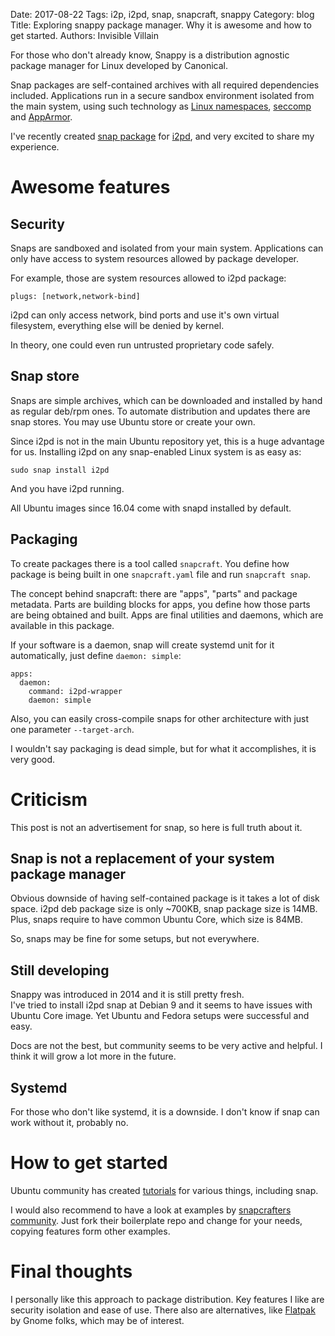 Date: 2017-08-22
Tags: i2p, i2pd, snap, snapcraft, snappy
Category: blog
Title: Exploring snappy package manager. Why it is awesome and how to get started.
Authors: Invisible Villain

For those who don't already know, Snappy is a distribution agnostic package manager for Linux developed by Canonical.

Snap packages are self-contained archives with all required dependencies included. 
Applications run in a secure sandbox environment isolated from the main system, using such technology as 
[Linux namespaces](https://en.wikipedia.org/wiki/Linux_namespaces), [seccomp](https://en.wikipedia.org/wiki/seccomp) and [AppArmor](https://en.wikipedia.org/wiki/AppArmor).

I've recently created [snap package](https://github.com/PurpleI2P/i2pd-snap) for [i2pd](https://github.com/PurpleI2P/i2pd), and very excited to share my experience.

# Awesome features

## Security

Snaps are sandboxed and isolated from your main system. Applications can only have access to system resources allowed by package developer. 

For example, those are system resources allowed to i2pd package:

    plugs: [network,network-bind]

i2pd can only access network, bind ports and use it's own virtual filesystem, everything else will be denied by kernel.

In theory, one could even run untrusted proprietary code safely.

## Snap store

Snaps are simple archives, which can be downloaded and installed by hand as regular deb/rpm ones.
To automate distribution and updates there are snap stores. You may use Ubuntu store or create your own.

Since i2pd is not in the main Ubuntu repository yet, this is a huge advantage for us.
Installing i2pd on any snap-enabled Linux system is as easy as:

    sudo snap install i2pd

And you have i2pd running.

All Ubuntu images since 16.04 come with snapd installed by default. 

## Packaging

To create packages there is a tool called `snapcraft`. You define how package is being built in one `snapcraft.yaml` file and run `snapcraft snap`.

The concept behind snapcraft: there are "apps", "parts" and package metadata.
Parts are building blocks for apps, you define how those parts are being obtained and built. 
Apps are final utilities and daemons, which are available in this package.

If your software is a daemon, snap will create systemd unit for it automatically, just define `daemon: simple`:
    
    apps:
      daemon:
        command: i2pd-wrapper
        daemon: simple

Also, you can easily cross-compile snaps for other architecture with just one parameter `--target-arch`.

I wouldn't say packaging is dead simple, but for what it accomplishes, it is very good.


# Criticism

This post is not an advertisement for snap, so here is full truth about it.

## Snap is not a replacement of your system package manager

Obvious downside of having self-contained package is it takes a lot of disk space.
i2pd deb package size is only ~700KB, snap package size is 14MB. Plus, snaps require to have common Ubuntu Core, which size is 84MB.

So, snaps may be fine for some setups, but not everywhere. 

## Still developing

Snappy was introduced in 2014 and it is still pretty fresh.  
I've tried to install i2pd snap at Debian 9 and it seems to have issues with Ubuntu Core image.
Yet Ubuntu and Fedora setups were successful and easy.

Docs are not the best, but community seems to be very active and helpful. I think it will grow a lot more in the future.

## Systemd

For those who don't like systemd, it is a downside. I don't know if snap can work without it, probably no.


# How to get started

Ubuntu community has created [tutorials](https://tutorials.ubuntu.com) for various things, including snap. 

I would also recommend to have a look at examples by [snapcrafters community](https://github.com/snapcrafters).
Just fork their boilerplate repo and change for your needs, copying features form other examples.


# Final thoughts

I personally like this approach to package distribution. Key features I like are security isolation and ease of use.
There also are alternatives, like [Flatpak](https://github.com/flatpak/flatpak) by Gnome folks, which may be of interest.


